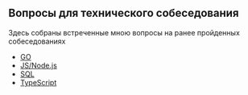## Вопросы для технического собеседования
Здесь собраны встреченные мною вопросы на ранее пройденных собеседованиях

- [GO](https://github.com/Nps-rf/Interview-questions/blob/main/GO.md)
- [JS/Node.js](https://github.com/Nps-rf/Interview-questions/blob/main/JS.md)
- [SQL](https://github.com/Nps-rf/Interview-questions/blob/main/SQL.md)
- [TypeScript](https://github.com/Nps-rf/Interview-questions/blob/main/TypeScript.md)
